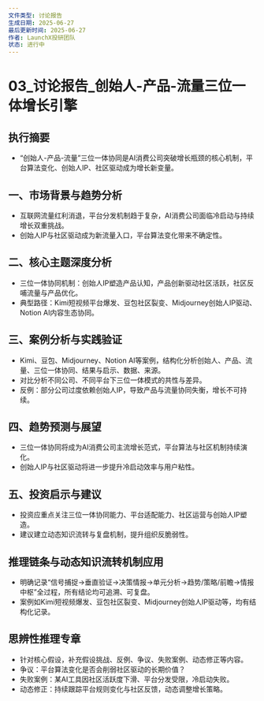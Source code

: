 ```yaml
---
文件类型: 讨论报告
生成日期: 2025-06-27
最后更新时间: 2025-06-27
作者: LaunchX投研团队
状态: 进行中
---
```


# 03_讨论报告_创始人-产品-流量三位一体增长引擎

## 执行摘要
- “创始人-产品-流量”三位一体协同是AI消费公司突破增长瓶颈的核心机制，平台算法变化、创始人IP、社区驱动成为增长新变量。

## 一、市场背景与趋势分析
- 互联网流量红利消退，平台分发机制趋于复杂，AI消费公司面临冷启动与持续增长双重挑战。
- 创始人IP与社区驱动成为新流量入口，平台算法变化带来不确定性。

## 二、核心主题深度分析
- 三位一体协同机制：创始人IP塑造产品认知，产品创新驱动社区活跃，社区反哺流量与产品优化。
- 典型路径：Kimi短视频平台爆发、豆包社区裂变、Midjourney创始人IP驱动、Notion AI内容生态协同。

## 三、案例分析与实践验证
- Kimi、豆包、Midjourney、Notion AI等案例，结构化分析创始人、产品、流量、三位一体协同、结果与启示、数据、来源。
- 对比分析不同公司、不同平台下三位一体模式的共性与差异。
- 反例：部分公司过度依赖创始人IP，导致产品与流量协同失衡，增长不可持续。

## 四、趋势预测与展望
- 三位一体协同将成为AI消费公司主流增长范式，平台算法与社区机制持续演化。
- 创始人IP与社区驱动将进一步提升冷启动效率与用户粘性。

## 五、投资启示与建议
- 投资应重点关注三位一体协同能力、平台适配能力、社区运营与创始人IP塑造。
- 建议建立动态知识流转与复盘机制，提升组织反脆弱性。

## 推理链条与动态知识流转机制应用
- 明确记录“信号捕捉→垂直验证→决策情报→单元分析→趋势/策略/前瞻→情报中枢”全过程，所有结论均可追溯、可复盘。
- 案例如Kimi短视频爆发、豆包社区裂变、Midjourney创始人IP驱动等，均有结构化记录。

## 思辨性推理专章
- 针对核心假设，补充假设挑战、反例、争议、失败案例、动态修正等内容。
- 争议：平台算法变化是否会削弱社区驱动的长期价值？
- 失败案例：某AI工具因社区活跃度下滑、平台分发受限，冷启动失败。
- 动态修正：持续跟踪平台规则变化与社区反馈，动态调整增长策略。
